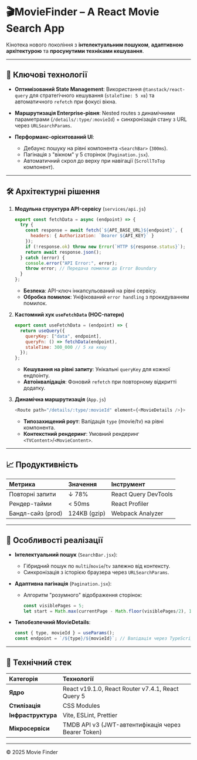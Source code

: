 # 🎬MovieFinder – A React Movie Search App

Кінотека нового покоління з **інтелектуальним пошуком**, **адаптивною архітектурою** та **просунутими техніками кешування**.

---

## 🚀 Ключові технології

* **Оптимізований State Management**:
    Використання `@tanstack/react-query` для стратегічного кешування (`staleTime: 5 хв`) та автоматичного `refetch` при фокусі вікна.

* **Маршрутизація Enterprise-рівня**:
    Nested routes з динамічними параметрами (`/details/:type/:movieId`) + синхронізація стану з URL через `URLSearchParams`.

* **Перформанс-орієнтований UI**:
    * Дебаунс пошуку на рівні компонента `<SearchBar>` (`300ms`).
    * Пагінація з "вікном" у 5 сторінок (`Pagination.jsx`).
    * Автоматичний скрол до верху при навігації (`ScrollToTop` компонент).

---

## 🛠️ Архітектурні рішення

1.  **Модульна структура API-сервісу** (`services/api.js`)

    ```javascript
    export const fetchData = async (endpoint) => {
      try {
        const response = await fetch(`${API_BASE_URL}${endpoint}`, {
          headers: { Authorization: `Bearer ${API_KEY}` }
        });
        if (!response.ok) throw new Error(`HTTP ${response.status}`);
        return await response.json();
      } catch (error) {
        console.error("API Error:", error);
        throw error; // Передача помилки до Error Boundary
      }
    };
    ```

    * **Безпека**: API-ключ інкапсульований на рівні сервісу.
    * **Обробка помилок**: Уніфікований `error handling` з прокидуванням помилок.

2.  **Кастомний хук `useFetchData` (HOC-патерн)**

    ```javascript
    export const useFetchData = (endpoint) => {
      return useQuery({
        queryKey: ["data", endpoint],
        queryFn: () => fetchData(endpoint),
        staleTime: 300_000 // 5 хв кешу
      });
    };
    ```

    * **Кешування на рівні запиту**: Унікальні `queryKey` для кожної ендпоінту.
    * **Автоінвалідація**: Фоновий `refetch` при повторному відкритті додатку.

3.  **Динамічна маршрутизація** (`App.js`)

    ```javascript
    <Route path="/details/:type/:movieId" element={<MovieDetails />}>
    ```

    * **Типозахищений роут**: Валідація `type` (movie/tv) на рівні компонента.
    * **Контекстний рендеринг**: Умовний рендеринг `<TVContent>`/`<MovieContent>`.

---

## 📈 Продуктивність

| Метрика           | Значення       | Інструмент           |
| :---------------- | :------------- | :------------------- |
| Повторні запити   | ↓ 78%          | React Query DevTools |
| Рендер-тайми      | < 50ms         | React Profiler       |
| Бандл-сайз (prod) | 124KB (gzip)   | Webpack Analyzer     |

---

## 🌟 Особливості реалізації

* **Інтелектуальний пошук** (`SearchBar.jsx`):
    * Гібридний пошук по `multi`/`movie`/`tv` залежно від контексту.
    * Синхронізація з історією браузера через `URLSearchParams`.

* **Адаптивна пагінація** (`Pagination.jsx`):
    * Алгоритм "розумного" відображення сторінок:

        ```javascript
        const visiblePages = 5;
        let start = Math.max(currentPage - Math.floor(visiblePages/2), 1);
        ```

* **Типобезпечний MovieDetails**:

    ```javascript
    const { type, movieId } = useParams();
    const endpoint = `/${type}/${movieId}`; // Валідація через TypeScript-like підхід
    ```

---

## 🧩 Технічний стек

| Категорія     | Технології                                               |
| :------------ | :------------------------------------------------------- |
| **Ядро** | React v19.1.0, React Router v7.4.1, React Query 5                  |
| **Стилізація** | CSS Modules |
| **Інфраструктура** | Vite, ESLint, Prettier                                   |
| **Мікросервіси** | TMDB API v3 (JWT-автентифікація через Bearer Token)      |

---

© 2025 Movie Finder 
